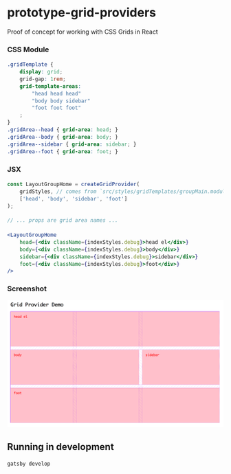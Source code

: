 # prototype-grid-providers

Proof of concept for working with CSS Grids in React

### CSS Module
```css
.gridTemplate {
	display: grid;
	grid-gap: 1rem;
	grid-template-areas:
		"head head head"
		"body body sidebar"
		"foot foot foot"
	;
}
.gridArea--head { grid-area: head; }
.gridArea--body { grid-area: body; }
.gridArea--sidebar { grid-area: sidebar; }
.gridArea--foot { grid-area: foot; }

```

### JSX
```jsx
const LayoutGroupHome = createGridProvider(
	gridStyles, // comes from `src/styles/gridTemplates/groupMain.module.css` (shown above)
	['head', 'body', 'sidebar', 'foot']
);

// ... props are grid area names ...

<LayoutGroupHome
	head={<div className={indexStyles.debug}>head el</div>}
	body={<div className={indexStyles.debug}>body</div>}
	sidebar={<div className={indexStyles.debug}>sidebar</div>}
	foot={<div className={indexStyles.debug}>foot</div>}
/>
```

### Screenshot
![demo](demo.png)

## Running in development
`gatsby develop`
